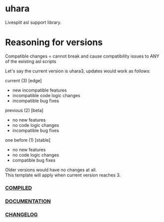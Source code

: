 # uhara
Livesplit asl support library.

# Reasoning for versions
Compatible changes = cannot break and cause compatibility issues to ANY of the existing asl scripts

Let's say the current version is uhara3, updates would work as follows:

current (3) [edge]
* new incompatible features
* incompatible code logic changes
* incompatible bug fixes

previous (2) [beta]
* no new features
* no code logic changes
* incompatible bug fixes

one before (1) [stable]
* no new features
* no code logic changes
* compatible bug fixes

Older versions would have no changes at all.   
This template will apply when current version reaches 3.

### [COMPILED](https://github.com/ru-mii/uhara/tree/main/bin)

### [DOCUMENTATION](https://github.com/ru-mii/uhara/tree/main/doc)

### [CHANGELOG](https://github.com/ru-mii/uhara/blob/main/clog/README.md)

